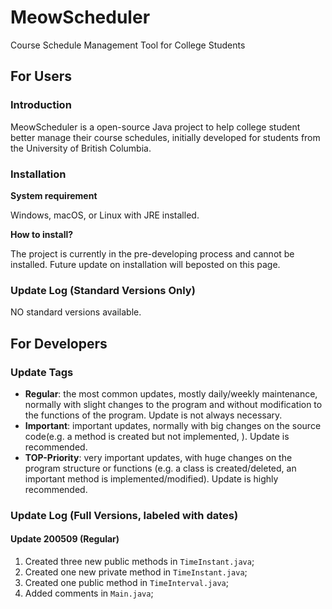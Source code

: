 # MeowScheduler
 Course Schedule Management Tool for College Students

## For Users
### Introduction
MeowScheduler is a open-source Java project to help college student better manage their course schedules, initially developed for students from the University of British Columbia.

### Installation
**System requirement**

Windows, macOS, or Linux with JRE installed. 

**How to install?**

The project is currently in the pre-developing process and cannot be installed. Future update on installation will beposted on this page. 

### Update Log (Standard Versions Only)

NO standard versions available. 

## For Developers
### Update Tags
- **Regular**: the most common updates, mostly daily/weekly maintenance, normally with slight changes to the program and without modification to the functions of the program. Update is not always necessary.
- **Important**: important updates, normally with big changes on the source code(e.g. a method is created but not implemented, ). Update is recommended. 
- **TOP-Priority**: very important updates, with huge changes on the program structure or functions (e.g. a class is created/deleted, an important method is implemented/modified). Update is highly recommended. 

### Update Log (Full Versions, labeled with dates)
#### Update 200509 (Regular)
1. Created three new public methods in `TimeInstant.java`;
2. Created one new private method in `TimeInstant.java`;
3. Created one public method in `TimeInterval.java`;
4. Added comments in `Main.java`;
